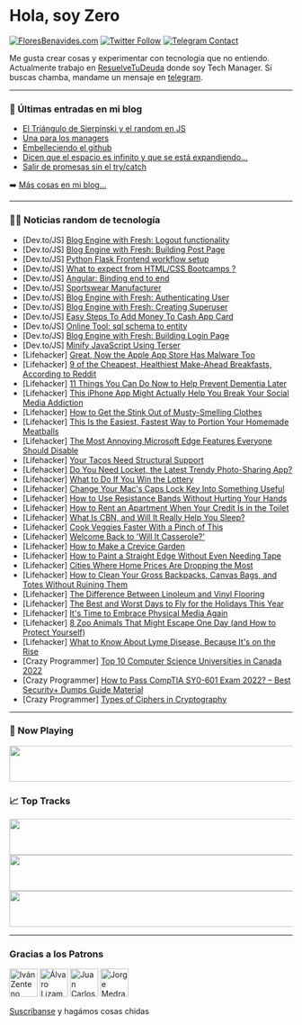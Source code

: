 # Hola, soy Zero

[![FloresBenavides.com](https://img.shields.io/website?down_message=oops&label=MiBlog&style=for-the-badge&up_message=online&url=https%3A%2F%2Ffloresbenavides.com)](https://floresbenavides.com) [![Twitter Follow](https://img.shields.io/twitter/follow/ZeroDragon?color=%231DA1F2&label=Follow&logo=twitter&logoColor=ffffff&style=for-the-badge)](https://twitter.com/zerodragon) [![Telegram Contact](https://img.shields.io/badge/escr%C3%ADbeme-ZeroDragon-%2326A5E4?style=for-the-badge&logo=telegram)](https://t.me/zerodragon)

Me gusta crear cosas y experimentar con tecnología que no entiendo.
Actualmente trabajo en [ResuelveTuDeuda](http://github.com/resuelve) donde soy Tech Manager.
Si buscas chamba, mandame un mensaje en [telegram](https://t.me/zerodragon).

---

### 📕 Últimas entradas en mi blog
<!-- BLOG-POST-LIST:START -->
- [El Triángulo de Sierpinski y el random en JS](https://floresbenavides.com/el-triangulo-de-sierpinski-y-el-random-en-js/)
- [Una para los managers](https://floresbenavides.com/una-para-los-managers/)
- [Embelleciendo el github](https://floresbenavides.com/embelleciendo-el-github/)
- [Dicen que el espacio es infinito y que se está expandiendo…](https://floresbenavides.com/dicen-que-el-espacio-es-infinito-y-que-se-esta-expandiendo/)
- [Salir de promesas sin el try/catch](https://floresbenavides.com/salir-de-promesas-sin-el-try-catch/)
<!-- BLOG-POST-LIST:END -->

➡️ [Más cosas en mi blog...](https://floresbenavides.com)

---

### 👨‍💻 Noticias random de tecnología
<!-- TECH-POSTS:START -->
- [Dev.to/JS] [Blog Engine with Fresh: Logout functionality](https://dev.to/sokhavuth/blog-engine-with-fresh-logout-functionality-17k7)
- [Dev.to/JS] [Blog Engine with Fresh: Building Post Page](https://dev.to/sokhavuth/blog-engine-with-fresh-building-post-page-1imp)
- [Dev.to/JS] [Python Flask Frontend workflow setup](https://dev.to/muhammadsaim/python-flask-frontend-workflow-setup-59hd)
- [Dev.to/JS] [What to expect from HTML/CSS Bootcamps ?](https://dev.to/rohitmore07/what-to-expect-from-htmlcss-bootcamps--41i6)
- [Dev.to/JS] [Angular: Binding end to end](https://dev.to/urstrulyvishwak/binding-in-angular-32kd)
- [Dev.to/JS] [Sportswear Manufacturer](https://dev.to/belboasports/sportswear-manufacturer-26l7)
- [Dev.to/JS] [Blog Engine with Fresh: Authenticating User](https://dev.to/sokhavuth/blog-engine-with-fresh-authenticating-user-4gia)
- [Dev.to/JS] [Blog Engine with Fresh: Creating Superuser](https://dev.to/sokhavuth/blog-engine-with-fresh-creating-superuser-ojf)
- [Dev.to/JS] [Easy Steps To Add Money To Cash App Card](https://dev.to/kingfinger987/easy-steps-to-add-money-to-cash-app-card-13pd)
- [Dev.to/JS] [Online Tool: sql schema to entity](https://dev.to/aldora/online-tool-sql-schema-to-entity-218m)
- [Dev.to/JS] [Blog Engine with Fresh: Building Login Page](https://dev.to/sokhavuth/blog-engine-with-fresh-building-login-page-4j6k)
- [Dev.to/JS] [Minify JavaScript Using Terser](https://dev.to/murtuzaalisurti/minify-javascript-using-terser-1ao2)
- [Lifehacker] [Great, Now the Apple App Store Has Malware Too](https://lifehacker.com/great-now-the-apple-app-store-has-malware-too-1849386738)
- [Lifehacker] [9 of the Cheapest, Healthiest Make-Ahead Breakfasts, According to Reddit](https://lifehacker.com/9-of-the-cheapest-healthiest-make-ahead-breakfasts-ac-1849386449)
- [Lifehacker] [11 Things You Can Do Now to Help Prevent Dementia Later](https://lifehacker.com/11-things-you-can-do-now-to-help-prevent-dementia-later-1849386505)
- [Lifehacker] [This iPhone App Might Actually Help You Break Your Social Media Addiction](https://lifehacker.com/this-iphone-app-might-actually-help-you-break-your-soci-1849385952)
- [Lifehacker] [How to Get the Stink Out of Musty-Smelling Clothes](https://lifehacker.com/how-to-get-the-stink-out-of-musty-smelling-clothes-1849385890)
- [Lifehacker] [This Is the Easiest, Fastest Way to Portion Your Homemade Meatballs](https://lifehacker.com/this-is-the-easiest-fastest-way-to-portion-your-homema-1849385658)
- [Lifehacker] [The Most Annoying Microsoft Edge Features Everyone Should Disable](https://lifehacker.com/the-most-annoying-microsoft-edge-features-everyone-shou-1849385048)
- [Lifehacker] [Your Tacos Need Structural Support](https://lifehacker.com/your-tacos-need-structural-support-1849385179)
- [Lifehacker] [Do You Need Locket, the Latest Trendy Photo-Sharing App?](https://lifehacker.com/do-you-need-locket-the-latest-trendy-photo-sharing-app-1849385068)
- [Lifehacker] [What to Do If You Win the Lottery](https://lifehacker.com/what-to-do-if-you-win-the-lottery-1849384886)
- [Lifehacker] [Change Your Mac&#39;s Caps Lock Key Into Something Useful](https://lifehacker.com/change-your-macs-caps-lock-key-into-something-useful-1849384768)
- [Lifehacker] [How to Use Resistance Bands Without Hurting Your Hands](https://lifehacker.com/how-to-use-resistance-bands-without-hurting-your-hands-1849384771)
- [Lifehacker] [How to Rent an Apartment When Your Credit Is in the Toilet](https://lifehacker.com/how-to-rent-an-apartment-when-your-credit-is-in-the-toi-1849384315)
- [Lifehacker] [What Is CBN, and Will It Really Help You Sleep?](https://lifehacker.com/what-is-cbn-and-will-it-really-help-you-sleep-1849384486)
- [Lifehacker] [Cook Veggies Faster With a Pinch of This](https://lifehacker.com/cook-veggies-faster-with-a-pinch-of-this-1849378285)
- [Lifehacker] [Welcome Back to &#39;Will It Casserole?&#39;](https://lifehacker.com/welcome-back-to-will-it-casserole-1849378059)
- [Lifehacker] [How to Make a Crevice Garden](https://lifehacker.com/how-to-make-a-crevice-garden-1849379857)
- [Lifehacker] [How to Paint a Straight Edge Without Even Needing Tape](https://lifehacker.com/how-to-paint-a-straight-edge-without-even-needing-tape-1849379860)
- [Lifehacker] [Cities Where Home Prices Are Dropping the Most](https://lifehacker.com/cities-where-home-prices-are-dropping-the-most-1849379863)
- [Lifehacker] [How to Clean Your Gross Backpacks, Canvas Bags, and Totes Without Ruining Them](https://lifehacker.com/how-to-clean-your-gross-backpacks-canvas-bags-and-tot-1849379778)
- [Lifehacker] [The Difference Between Linoleum and Vinyl Flooring](https://lifehacker.com/the-difference-between-linoleum-and-vinyl-flooring-1849379646)
- [Lifehacker] [The Best and Worst Days to Fly for the Holidays This Year](https://lifehacker.com/the-best-and-worst-days-to-fly-for-the-holidays-this-ye-1849379429)
- [Lifehacker] [It&#39;s Time to Embrace Physical Media Again](https://lifehacker.com/its-time-to-embrace-physical-media-again-1849378610)
- [Lifehacker] [8 Zoo Animals That Might Escape One Day &lpar;and How to Protect Yourself&rpar;](https://lifehacker.com/8-zoo-animals-that-might-escape-one-day-and-how-to-pro-1849377974)
- [Lifehacker] [What to Know About Lyme Disease, Because It&#39;s on the Rise](https://lifehacker.com/what-to-know-about-lyme-disease-because-its-on-the-ris-1849377916)
- [Crazy Programmer] [Top 10 Computer Science Universities in Canada 2022](https://www.thecrazyprogrammer.com/2022/07/computer-science-universities-in-canada.html)
- [Crazy Programmer] [How to Pass CompTIA SY0-601 Exam 2022? – Best Security+ Dumps Guide Material](https://www.thecrazyprogrammer.com/2022/07/how-to-pass-comptia-sy0-601-exam-2022.html)
- [Crazy Programmer] [Types of Ciphers in Cryptography](https://www.thecrazyprogrammer.com/2022/07/types-of-ciphers-in-cryptography.html)<!-- TECH-POSTS:END -->

---

### 🎵 Now Playing
<a href="https://spotify-now-playing-dun.vercel.app/now-playing?open"><img src="https://spotify-now-playing-dun.vercel.app/now-playing" width="540" height="64"></a>

### 📈 Top Tracks
<a href="https://spotify-now-playing-dun.vercel.app/top-tracks?i=1&open"><img src="https://spotify-now-playing-dun.vercel.app/top-tracks?i=1" width="540" height="64"></a>
<a href="https://spotify-now-playing-dun.vercel.app/top-tracks?i=2&open"><img src="https://spotify-now-playing-dun.vercel.app/top-tracks?i=2" width="540" height="64"></a>
<a href="https://spotify-now-playing-dun.vercel.app/top-tracks?i=3&open"><img src="https://spotify-now-playing-dun.vercel.app/top-tracks?i=3" width="540" height="64"></a>

---

### Gracias a los Patrons
[<img src="https://avatars.githubusercontent.com/u/243380?v=4" alt="Iván Zenteno" width="50px">](https://github.com/k001) [<img src="https://avatars.githubusercontent.com/u/19955639?v=4" alt="Álvaro Lizama" width="50px">](https://github.com/alvarolizama) [<img src="https://avatars.githubusercontent.com/u/2718753?v=4" alt="Juan Carlos Ruiz" width="50px">](https://github.com/JuanCrg90) [<img src="https://avatars.githubusercontent.com/u/37025?v=4" alt="Jorge Medrano" width="50px">](https://github.com/h1pp1e) 

[Suscríbanse](https://www.patreon.com/zerodragon) y hagámos cosas chidas
